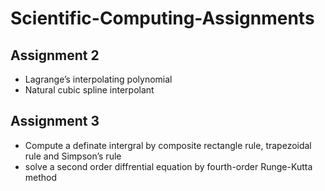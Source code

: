 # Scientific-Computing-Assignments

## Assignment 2
- Lagrange’s interpolating polynomial
- Natural cubic spline interpolant
## Assignment 3
- Compute a definate intergral by composite rectangle rule, trapezoidal rule and Simpson’s
rule 
- solve a second order diffrential equation by fourth-order Runge-Kutta method  